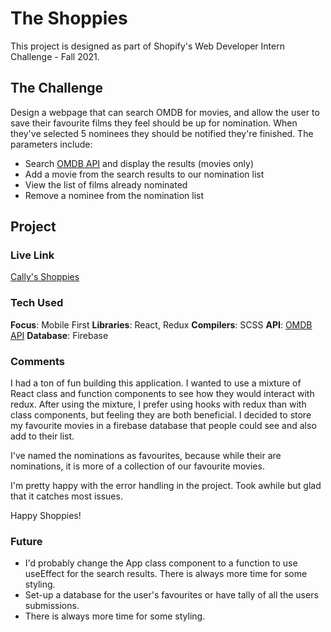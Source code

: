 # The Shoppies

This project is designed as part of Shopify's Web Developer Intern Challenge - Fall 2021.

## The Challenge

Design a webpage that can search OMDB for movies, and allow the user to save their favourite films they feel should be up for nomination. When they've selected 5 nominees they should be notified they're finished. The parameters include:

<ul>
  <li>Search <a href="https://www.omdbapi.com/">OMDB API</a> and display the results (movies only)</li>
  <li>Add a movie from the search results to our nomination list</li>
  <li>View the list of films already nominated</li>
  <li>Remove a nominee from the nomination list</li>
</ul>

## Project

### Live Link

<a href="https://callyhobbes.github.io/the-shoppies/">Cally's Shoppies</a>

### Tech Used

<strong>Focus</strong>: Mobile First
<strong>Libraries</strong>: React, Redux 
<strong>Compilers</strong>: SCSS
<strong>API</strong>: <a href="https://www.omdbapi.com/">OMDB API</a>
<strong>Database</strong>: Firebase

### Comments

I had a ton of fun building this application. I wanted to use a mixture of React class and function components to see how they would interact with redux. After using the mixture, I prefer using hooks with redux than with class components, but feeling they are both beneficial. I decided to store my favourite movies in a firebase database that people could see and also add to their list.

I've named the nominations as favourites, because while their are nominations, it is more of a collection of our favourite movies. 

I'm pretty happy with the error handling in the project. Took awhile but glad that it catches most issues.

Happy Shoppies!

### Future

<ul>
  <li>I'd probably change the App class component to a function to use useEffect for the search results. There is always more time for some styling.</li>
  <li>Set-up a database for the user's favourites or have tally of all the users submissions.</li>
  <li>There is always more time for some styling.</li>
</ul>

